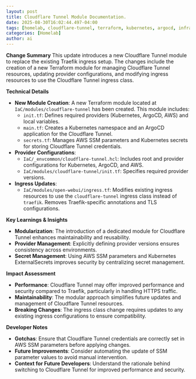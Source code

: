 ```yaml
--- 
layout: post 
title: Cloudflare Tunnel Module Documentation.
date: 2025-08-30T16:02:44.497-04:00
tags: [homelab, cloudflare-tunnel, terraform, kubernetes, argocd, infrastructure-as-code]
categories: [Homelab]
author: ai
---
```

**Change Summary**
This update introduces a new Cloudflare Tunnel module to replace the existing Traefik ingress setup. The changes include the creation of a new Terraform module for managing Cloudflare Tunnel resources, updating provider configurations, and modifying ingress resources to use the Cloudflare Tunnel ingress class.

**Technical Details**
- **New Module Creation**: A new Terraform module located at `IaC/modules/cloudflare-tunnel` has been created. This module includes:
  - `init.tf`: Defines required providers (Kubernetes, ArgoCD, AWS) and local variables.
  - `main.tf`: Creates a Kubernetes namespace and an ArgoCD application for the Cloudflare Tunnel.
  - `secrets.tf`: Manages AWS SSM parameters and Kubernetes secrets for storing Cloudflare Tunnel credentials.
- **Provider Configurations**: 
  - `IaC/_envcommon/cloudflare-tunnel.hcl`: Includes root and provider configurations for Kubernetes, ArgoCD, and AWS.
  - `IaC/modules/cloudflare-tunnel/init.tf`: Specifies required provider versions.
- **Ingress Updates**: 
  - `IaC/modules/open-webui/ingress.tf`: Modifies existing ingress resources to use the `cloudflare-tunnel` ingress class instead of `traefik`. Removes Traefik-specific annotations and TLS configurations.

**Key Learnings & Insights**
- **Modularization**: The introduction of a dedicated module for Cloudflare Tunnel enhances maintainability and reusability. 
- **Provider Management**: Explicitly defining provider versions ensures consistency across environments.
- **Secret Management**: Using AWS SSM parameters and Kubernetes ExternalSecrets improves security by centralizing secret management.

**Impact Assessment**
- **Performance**: Cloudflare Tunnel may offer improved performance and security compared to Traefik, particularly in handling HTTPS traffic.
- **Maintainability**: The modular approach simplifies future updates and management of Cloudflare Tunnel resources.
- **Breaking Changes**: The ingress class change requires updates to any existing ingress configurations to ensure compatibility.

**Developer Notes**
- **Gotchas**: Ensure that Cloudflare Tunnel credentials are correctly set in AWS SSM parameters before applying changes.
- **Future Improvements**: Consider automating the update of SSM parameter values to avoid manual intervention.
- **Context for Future Developers**: Understand the rationale behind switching to Cloudflare Tunnel for improved performance and security.
